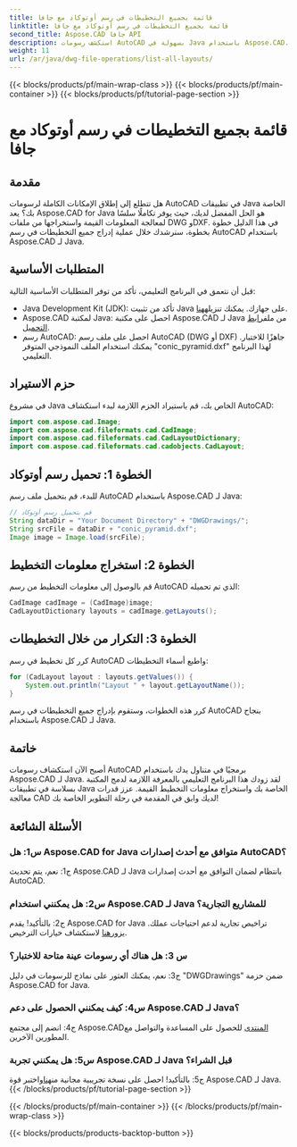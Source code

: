 ```yaml
---
title: قائمة بجميع التخطيطات في رسم أوتوكاد مع جافا
linktitle: قائمة بجميع التخطيطات في رسم أوتوكاد مع جافا
second_title: Aspose.CAD جافا API
description: استكشف رسومات AutoCAD بسهولة في Java باستخدام Aspose.CAD. قم بإدراج جميع التخطيطات، واستخرج المعلومات القيمة. قم بالتنزيل الآن للتكامل السلس!
weight: 11
url: /ar/java/dwg-file-operations/list-all-layouts/
---
```


{{< blocks/products/pf/main-wrap-class >}}
{{< blocks/products/pf/main-container >}}
{{< blocks/products/pf/tutorial-page-section >}}

# قائمة بجميع التخطيطات في رسم أوتوكاد مع جافا

## مقدمة

هل تتطلع إلى إطلاق الإمكانات الكاملة لرسومات AutoCAD في تطبيقات Java الخاصة بك؟ يعد Aspose.CAD for Java هو الحل المفضل لديك، حيث يوفر تكاملًا سلسًا لمعالجة المعلومات القيمة واستخراجها من ملفات DWG وDXF. في هذا الدليل خطوة بخطوة، سنرشدك خلال عملية إدراج جميع التخطيطات في رسم AutoCAD باستخدام Aspose.CAD لـ Java.

## المتطلبات الأساسية

قبل أن نتعمق في البرنامج التعليمي، تأكد من توفر المتطلبات الأساسية التالية:
- Java Development Kit (JDK): تأكد من تثبيت Java على جهازك. يمكنك تنزيله[هنا](https://www.oracle.com/java/technologies/javase-downloads.html).
-  Aspose.CAD لمكتبة Java: احصل على مكتبة Aspose.CAD لـ Java من ملف[رابط التحميل](https://releases.aspose.com/cad/java/).
- رسم AutoCAD: احصل على ملف رسم AutoCAD (DWG أو DXF) جاهزًا للاختبار. يمكنك استخدام الملف النموذجي المتوفر "conic_pyramid.dxf" لهذا البرنامج التعليمي.

## حزم الاستيراد

في مشروع Java الخاص بك، قم باستيراد الحزم اللازمة لبدء استكشاف AutoCAD:

```java
import com.aspose.cad.Image;
import com.aspose.cad.fileformats.cad.CadImage;
import com.aspose.cad.fileformats.cad.CadLayoutDictionary;
import com.aspose.cad.fileformats.cad.cadobjects.CadLayout;
```

## الخطوة 1: تحميل رسم أوتوكاد

للبدء، قم بتحميل ملف رسم AutoCAD باستخدام Aspose.CAD لـ Java:

```java
// قم بتحميل رسم أوتوكاد
String dataDir = "Your Document Directory" + "DWGDrawings/";
String srcFile = dataDir + "conic_pyramid.dxf";
Image image = Image.load(srcFile);
```

## الخطوة 2: استخراج معلومات التخطيط

قم بالوصول إلى معلومات التخطيط من رسم AutoCAD الذي تم تحميله:

```java
CadImage cadImage = (CadImage)image;
CadLayoutDictionary layouts = cadImage.getLayouts();
```

## الخطوة 3: التكرار من خلال التخطيطات

كرر كل تخطيط في رسم AutoCAD واطبع أسماء التخطيطات:

```java
for (CadLayout layout : layouts.getValues()) {
    System.out.println("Layout " + layout.getLayoutName());
}
```

كرر هذه الخطوات، وستقوم بإدراج جميع التخطيطات في رسم AutoCAD بنجاح باستخدام Aspose.CAD لـ Java.

## خاتمة

أصبح الآن استكشاف رسومات AutoCAD برمجيًا في متناول يدك باستخدام Aspose.CAD لـ Java. لقد زودك هذا البرنامج التعليمي بالمعرفة اللازمة لدمج المكتبة بسلاسة في تطبيقات Java الخاصة بك واستخراج معلومات التخطيط القيمة. عزز قدرات معالجة CAD لديك وابق في المقدمة في رحلة التطوير الخاصة بك!

## الأسئلة الشائعة

### س1: هل Aspose.CAD for Java متوافق مع أحدث إصدارات AutoCAD؟

ج1: نعم، يتم تحديث Aspose.CAD لـ Java بانتظام لضمان التوافق مع أحدث إصدارات AutoCAD.

### س2: هل يمكنني استخدام Aspose.CAD لـ Java للمشاريع التجارية؟

 ج2: بالتأكيد! يقدم Aspose.CAD for Java تراخيص تجارية لدعم احتياجات عملك. يزور[هنا](https://purchase.aspose.com/buy) لاستكشاف خيارات الترخيص.

### س 3: هل هناك أي رسومات عينة متاحة للاختبار؟

ج3: نعم، يمكنك العثور على نماذج للرسومات في دليل "DWGDrawings" ضمن حزمة Aspose.CAD for Java.

### س4: كيف يمكنني الحصول على دعم Aspose.CAD لـ Java؟

 ج4: انضم إلى مجتمع Aspose.CAD[المنتدى](https://forum.aspose.com/c/cad/19) للحصول على المساعدة والتواصل مع المطورين الآخرين.

### س5: هل يمكنني تجربة Aspose.CAD لـ Java قبل الشراء؟

 ج5: بالتأكيد! احصل على نسخة تجريبية مجانية من[هنا](https://releases.aspose.com/)واختبر قوة Aspose.CAD لـ Java.
{{< /blocks/products/pf/tutorial-page-section >}}

{{< /blocks/products/pf/main-container >}}
{{< /blocks/products/pf/main-wrap-class >}}

{{< blocks/products/products-backtop-button >}}
